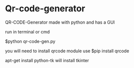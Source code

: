 # Qr-code-generator
QR-CODE-Generator made with python and has a GUI 

run in terminal or cmd

$python qr-code-gen.py

you will need to install qrcode module
use $pip install qrcode

apt-get install python-tk will install tkinter
